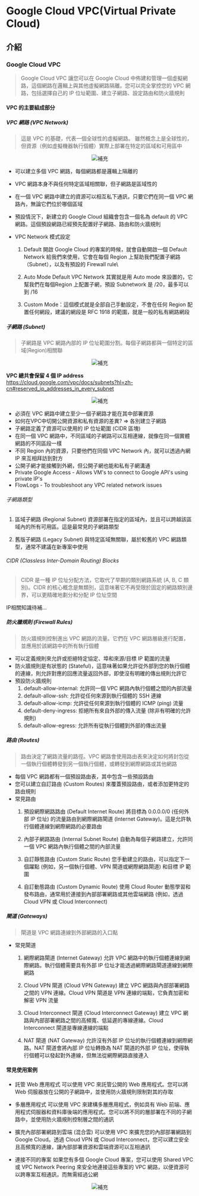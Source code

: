# Google Cloud VPC(Virtual Private Cloud)
## 介紹
### Google Cloud VPC
> Google Cloud VPC 讓您可以在 Google Cloud 中佈建和管理一個虛擬網路，這個網路在邏輯上與其他虛擬網路隔離。您可以完全掌控您的 VPC 網路，包括選擇自己的 IP 位址範圍、建立子網路、設定路由和防火牆規則

#### VPC 的主要組成部分
##### VPC 網路 (VPC Network)
> 這是 VPC 的基礎，代表一個全球性的虛擬網路。 雖然概念上是全球性的，但資源（例如虛擬機器執行個體）實際上部署在特定的區域和可用區中

<center>
    <img src="image-77.png" alt="補充">
</center>

* 可以建立多個 VPC 網路，每個網路都是邏輯上隔離的
* VPC 網路本身不與任何特定區域相關聯，但子網路是區域性的
* 在一個 VPC 網路中建立的資源可以相互私下通訊，只要它們在同一個 VPC 網路內，無論它們位於哪個區域
* 預設情況下，新建立的 Google Cloud 組織會包含一個名為 default 的 VPC 網路。這個預設網路已經預先配置好子網路、路由和防火牆規則

* VPC Network 模式設定
    1. Default
    開啟 Google Cloud 的專案的時候，就會自動開啟一個 Default Network 給我們來使用，它會在每個 Region 上幫助我們配置子網路（Subnet），以及有預設的 Firewall rule\

    2. Auto Mode
    Default VPC Network 其實就是用 Auto mode 來設置的，它幫我們在每個Region 上配置子網，預設 Subnetwork 是 /20，最多可以到 /16

    3. Custom Mode：這個模式就是全部自己手動設定，不會在任何 Region 配置任何網段，建議的網段是 RFC 1918 的範圍，就是一般的私有網路網段

##### 子網路 (Subnet)
> 子網路是 VPC 網路內部的 IP 位址範圍分割。每個子網路都與一個特定的區域(Region)相關聯

<center>
    <img src="image-78.png" alt="補充">
</center>

**VPC 總共會保留 4 個 IP address**
https://cloud.google.com/vpc/docs/subnets?hl=zh-cn#reserved_ip_addresses_in_every_subnet
<center>
    <img src="image-79.png" alt="補充">
</center>

* 必須在 VPC 網路中建立至少一個子網路才能在其中部署資源
* 如何在VPC中切開公開資源和私有資源的差異?
=> 各別建立子網路
* 子網路定義了資源可以使用的 IP 位址範圍 (CIDR 區塊)
* 在同一個 VPC 網路中，不同區域的子網路可以互相連線，就像在同一個實體網路的不同區段一樣
* 不同 Region 內的資源，只要他們在同個 VPC Network 內，就可以透過內網 IP 來互相拜訪到對方
* 公開子網才能接觸到外網，但公開子網也能和私有子網溝通
* Private Google Access - Allows VM's to connect to Google API's using private IP's
* FlowLogs - To troubleshoot any VPC related network issues

###### 子網路類型
1. 區域子網路 (Regional Subnet)
資源部署在指定的區域內，並且可以跨越該區域內的所有可用區。這是最常見的子網路類型

2. 舊版子網路 (Legacy Subnet)
與特定區域無關聯，屬於較舊的 VPC 網路類型，通常不建議在新專案中使用


###### CIDR (Classless Inter-Domain Routing) Blocks
> CIDR 是一種 IP 位址分配方法，它取代了早期的類別網路系統 (A, B, C 類別)。CIDR 的核心概念是無類別，這意味著它不再受限於固定的網路類別邊界，可以更精確地劃分和分配 IP 位址空間

IP相關知識待補...



##### 防火牆規則 (Firewall Rules)
> 防火牆規則控制進出 VPC 網路的流量。它們在 VPC 網路層級進行配置，並應用於該網路中的所有執行個體

* 可以定義規則來允許或拒絕特定協定、埠和來源/目標 IP 範圍的流量
* 防火牆規則是有狀態的 (Stateful)，這意味著如果允許從外部到您的執行個體的連線，則允許對應的回應流量返回外部，即使沒有明確的傳出規則允許它
* 預設防火牆規則
    1. default-allow-internal: 允許同一個 VPC 網路內執行個體之間的內部流量
    2. default-allow-ssh: 允許從任何來源到執行個體的 SSH 連線
    3. default-allow-icmp: 允許從任何來源到執行個體的 ICMP (ping) 流量
    4. default-deny-ingress: 拒絕所有來自外部的傳入流量 (除非有明確的允許規則)
    5. default-allow-egress: 允許所有從執行個體到外部的傳出流量

##### 路由 (Routes)
> 路由決定了網路流量的路徑。VPC 網路會使用路由表來決定如何將封包從一個執行個體轉發到另一個執行個體，或轉發到網際網路或其他網路

* 每個 VPC 網路都有一個預設路由表，其中包含一些預設路由
* 您可以建立自訂路由 (Custom Routes) 來覆蓋預設路由，或者添加更特定的路由規則
* 常見路由
    1. 預設網際網路路由 (Default Internet Route)
    將目標為 0.0.0.0/0 (任何外部 IP 位址) 的流量路由到網際網路閘道 (Internet Gateway)。這是允許執行個體連線到網際網路的必要路由

    2. 內部子網路路由 (Internal Subnet Route)
    自動為每個子網路建立，允許同一個 VPC 網路內執行個體之間的內部流量

    3. 自訂靜態路由 (Custom Static Route)
    您手動建立的路由，可以指定下一個躍點 (例如，另一個執行個體、VPN 閘道或網際網路閘道) 和目標 IP 範圍

    4. 自訂動態路由 (Custom Dynamic Route)
    使用 Cloud Router 動態學習和發布路由，通常用於連接到內部部署網路或其他雲端網路 (例如，透過 Cloud VPN 或 Cloud Interconnect)

##### 閘道 (Gateways)
> 閘道是 VPC 網路連線到外部網路的入口點

* 常見閘道
    1. 網際網路閘道 (Internet Gateway)
    允許 VPC 網路中的執行個體連線到網際網路。執行個體需要具有外部 IP 位址才能透過網際網路閘道連線到網際網路

    2. Cloud VPN 閘道 (Cloud VPN Gateway)
    建立 VPC 網路與內部部署網路之間的 VPN 連線。Cloud VPN 閘道是 VPN 連線的端點，它負責加密和解密 VPN 流量

    3. Cloud Interconnect 閘道 (Cloud Interconnect Gateway)
    建立 VPC 網路與內部部署網路之間的高頻寬、低延遲的專線連線。Cloud Interconnect 閘道是專線連線的端點

    4. NAT 閘道 (NAT Gateway)
    允許沒有外部 IP 位址的執行個體連線到網際網路。NAT 閘道會將內部 IP 位址轉換為 NAT 閘道的外部 IP 位址，使得執行個體可以發起對外連線，但無法從網際網路直接連入

#### 常見使用案例
* 託管 Web 應用程式
可以使用 VPC 來託管公開的 Web 應用程式。您可以將 Web 伺服器放在公開的子網路中，並使用防火牆規則限制對其的存取

* 多層應用程式
可以使用 VPC 來建構多層應用程式，例如具有 Web 前端、應用程式伺服器和資料庫後端的應用程式。您可以將不同的層部署在不同的子網路中，並使用防火牆規則控制層之間的通訊

* 擴充內部部署網路到雲端 (混合雲)
可以使用 VPC 來擴充您的內部部署網路到 Google Cloud。透過 Cloud VPN 或 Cloud Interconnect，您可以建立安全且高頻寬的連線，讓內部部署資源和雲端資源可以互相通訊

* 連接不同的專案
如果您有多個 Google Cloud 專案，您可以使用 Shared VPC 或 VPC Network Peering 來安全地連接這些專案的 VPC 網路，以便資源可以跨專案互相通訊，而無需經過公網

<center>
    <img src="image-80.png" alt="補充">
</center>



